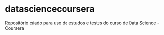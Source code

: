 # datasciencecoursera
Repositório criado para uso de estudos e testes do curso de Data Science - Coursera
